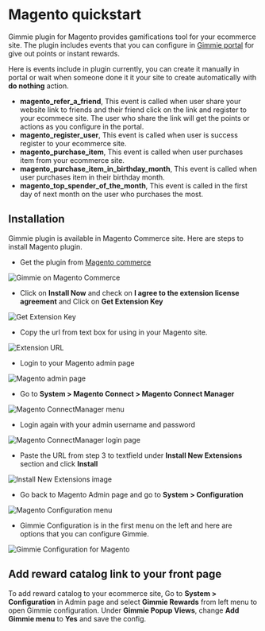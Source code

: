 # Magento quickstart

Gimmie plugin for Magento provides gamifications tool for your ecommerce site. The plugin includes events that you can configure in [Gimmie portal](https://portal.gimmieworld.com) for give out points or instant rewards. 

Here is events include in plugin currently, you can create it manually in portal or wait when someone done it it your site to create automatically with __do nothing__ action.

- __magento_refer_a_friend__, This event is called when user share your website link to friends and their friend click on the link and register to your ecommece site. The user who share the link will get the points or actions as you configure in the portal.
- __magento_register_user__, This event is called when user is success register to your ecommerce site.
- __magento_purchase_item__, This event is called when user purchases item from your ecommerce site.
- __magento_purchase_item_in_birthday_month__, This event is called when user purchases item in their birthday month.
- __magento_top_spender_of_the_month__, This event is called in the first day of next month on the user who purchases the most.

## Installation

Gimmie plugin is available in Magento Commerce site. Here are steps to install Magento plugin.

- Get the plugin from [Magento commerce](http://www.magentocommerce.com/magento-connect/gimmie-rewards.html)

![Gimmie on Magento Commerce](images/magento/magento1.png)

- Click on __Install Now__ and check on __I agree to the extension license agreement__ and Click on __Get Extension Key__

![Get Extension Key](images/magento/magento2.png)

- Copy the url from text box for using in your Magento site.

![Extension URL](images/magento/magento3.png)

- Login to your Magento admin page

![Magento admin page](images/magento/magento4.png)

- Go to __System > Magento Connect > Magento Connect Manager__

![Magento ConnectManager menu](images/magento/magento5.png)

- Login again with your admin username and password

![Magento ConnectManager login page](images/magento/magento6.png)

- Paste the URL from step 3 to textfield under __Install New Extensions__ section and click __Install__

![Install New Extensions image](images/magento/magento7.png)

- Go back to Magento Admin page and go to __System > Configuration__

![Magento Configuration menu](images/magento/magento8.png)

- Gimmie Configuration is in the first menu on the left and here are options that you can configure Gimmie.

![Gimmie Configuration for Magento](images/magento/magento9.png)

## Add reward catalog link to your front page

To add reward catalog to your ecommerce site, Go to __System > Configuration__ in Admin page and select __Gimmie Rewards__ from left menu to open Gimmie configuration. Under __Gimmie Popup Views__, change __Add Gimmie menu__ to __Yes__ and save the config.
